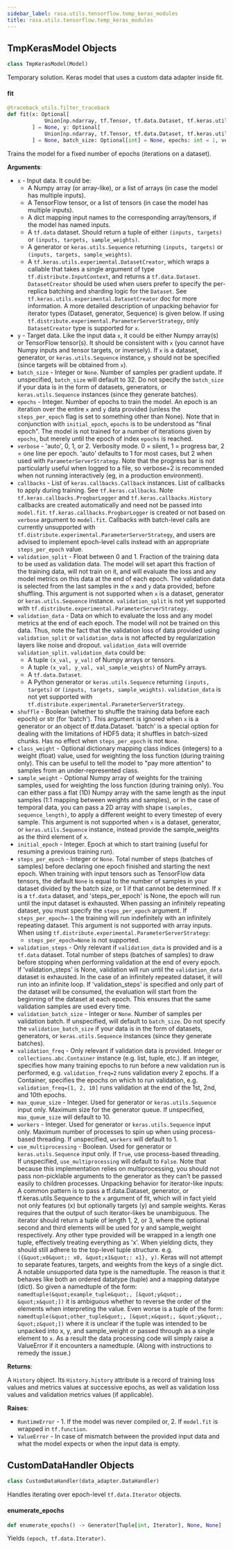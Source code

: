 ```yaml
---
sidebar_label: rasa.utils.tensorflow.temp_keras_modules
title: rasa.utils.tensorflow.temp_keras_modules
---
```

## TmpKerasModel Objects

```python
class TmpKerasModel(Model)
```

Temporary solution. Keras model that uses a custom data adapter inside fit.

#### fit

```python
@traceback_utils.filter_traceback
def fit(x: Optional[
            Union[np.ndarray, tf.Tensor, tf.data.Dataset, tf.keras.utils.Sequence]
        ] = None, y: Optional[
            Union[np.ndarray, tf.Tensor, tf.data.Dataset, tf.keras.utils.Sequence]
        ] = None, batch_size: Optional[int] = None, epochs: int = 1, verbose: int = 1, callbacks: Optional[List[Callback]] = None, validation_split: float = 0.0, validation_data: Optional[Any] = None, shuffle: bool = True, class_weight: Optional[Dict[int, float]] = None, sample_weight: Optional[np.ndarray] = None, initial_epoch: int = 0, steps_per_epoch: Optional[int] = None, validation_steps: Optional[int] = None, validation_batch_size: Optional[int] = None, validation_freq: int = 1, max_queue_size: int = 10, workers: int = 1, use_multiprocessing: bool = False) -> History
```

Trains the model for a fixed number of epochs (iterations on a dataset).

**Arguments**:

- `x` - Input data. It could be:
  - A Numpy array (or array-like), or a list of arrays
  (in case the model has multiple inputs).
  - A TensorFlow tensor, or a list of tensors
  (in case the model has multiple inputs).
  - A dict mapping input names to the corresponding array/tensors,
  if the model has named inputs.
  - A `tf.data` dataset. Should return a tuple
  of either `(inputs, targets)` or
  `(inputs, targets, sample_weights)`.
  - A generator or `keras.utils.Sequence` returning `(inputs, targets)`
  or `(inputs, targets, sample_weights)`.
  - A `tf.keras.utils.experimental.DatasetCreator`, which wraps a
  callable that takes a single argument of type
  `tf.distribute.InputContext`, and returns a `tf.data.Dataset`.
  `DatasetCreator` should be used when users prefer to specify the
  per-replica batching and sharding logic for the `Dataset`.
  See `tf.keras.utils.experimental.DatasetCreator` doc for more
  information.
  A more detailed description of unpacking behavior for iterator types
  (Dataset, generator, Sequence) is given below. If using
  `tf.distribute.experimental.ParameterServerStrategy`, only
  `DatasetCreator` type is supported for `x`.
- `y` - Target data. Like the input data `x`,
  it could be either Numpy array(s) or TensorFlow tensor(s).
  It should be consistent with `x` (you cannot have Numpy inputs and
  tensor targets, or inversely). If `x` is a dataset, generator,
  or `keras.utils.Sequence` instance, `y` should
  not be specified (since targets will be obtained from `x`).
- `batch_size` - Integer or `None`.
  Number of samples per gradient update.
  If unspecified, `batch_size` will default to 32.
  Do not specify the `batch_size` if your data is in the
  form of datasets, generators, or `keras.utils.Sequence` instances
  (since they generate batches).
- `epochs` - Integer. Number of epochs to train the model.
  An epoch is an iteration over the entire `x` and `y`
  data provided
  (unless the `steps_per_epoch` flag is set to
  something other than None).
  Note that in conjunction with `initial_epoch`,
  `epochs` is to be understood as &quot;final epoch&quot;.
  The model is not trained for a number of iterations
  given by `epochs`, but merely until the epoch
  of index `epochs` is reached.
- `verbose` - &#x27;auto&#x27;, 0, 1, or 2. Verbosity mode.
  0 = silent, 1 = progress bar, 2 = one line per epoch.
  &#x27;auto&#x27; defaults to 1 for most cases, but 2 when used with
  `ParameterServerStrategy`. Note that the progress bar is not
  particularly useful when logged to a file, so verbose=2 is
  recommended when not running interactively (eg, in a production
  environment).
- `callbacks` - List of `keras.callbacks.Callback` instances.
  List of callbacks to apply during training.
  See `tf.keras.callbacks`. Note `tf.keras.callbacks.ProgbarLogger`
  and `tf.keras.callbacks.History` callbacks are created automatically
  and need not be passed into `model.fit`.
  `tf.keras.callbacks.ProgbarLogger` is created or not based on
  `verbose` argument to `model.fit`.
  Callbacks with batch-level calls are currently unsupported with
  `tf.distribute.experimental.ParameterServerStrategy`, and users are
  advised to implement epoch-level calls instead with an appropriate
  `steps_per_epoch` value.
- `validation_split` - Float between 0 and 1.
  Fraction of the training data to be used as validation data.
  The model will set apart this fraction of the training data,
  will not train on it, and will evaluate
  the loss and any model metrics
  on this data at the end of each epoch.
  The validation data is selected from the last samples
  in the `x` and `y` data provided, before shuffling. This argument is
  not supported when `x` is a dataset, generator or
  `keras.utils.Sequence` instance.
  `validation_split` is not yet supported with
  `tf.distribute.experimental.ParameterServerStrategy`.
- `validation_data` - Data on which to evaluate
  the loss and any model metrics at the end of each epoch.
  The model will not be trained on this data. Thus, note the fact
  that the validation loss of data provided using `validation_split`
  or `validation_data` is not affected by regularization layers like
  noise and dropout.
  `validation_data` will override `validation_split`.
  `validation_data` could be:
  - A tuple `(x_val, y_val)` of Numpy arrays or tensors.
  - A tuple `(x_val, y_val, val_sample_weights)` of NumPy arrays.
  - A `tf.data.Dataset`.
  - A Python generator or `keras.utils.Sequence` returning
  `(inputs, targets)` or `(inputs, targets, sample_weights)`.
  `validation_data` is not yet supported with
  `tf.distribute.experimental.ParameterServerStrategy`.
- `shuffle` - Boolean (whether to shuffle the training data
  before each epoch) or str (for &#x27;batch&#x27;). This argument is ignored
  when `x` is a generator or an object of tf.data.Dataset.
  &#x27;batch&#x27; is a special option for dealing
  with the limitations of HDF5 data; it shuffles in batch-sized
  chunks. Has no effect when `steps_per_epoch` is not `None`.
- `class_weight` - Optional dictionary mapping class indices (integers)
  to a weight (float) value, used for weighting the loss function
  (during training only).
  This can be useful to tell the model to
  &quot;pay more attention&quot; to samples from
  an under-represented class.
- `sample_weight` - Optional Numpy array of weights for
  the training samples, used for weighting the loss function
  (during training only). You can either pass a flat (1D)
  Numpy array with the same length as the input samples
  (1:1 mapping between weights and samples),
  or in the case of temporal data,
  you can pass a 2D array with shape
  `(samples, sequence_length)`,
  to apply a different weight to every timestep of every sample. This
  argument is not supported when `x` is a dataset, generator, or
  `keras.utils.Sequence` instance, instead provide the sample_weights
  as the third element of `x`.
- `initial_epoch` - Integer.
  Epoch at which to start training
  (useful for resuming a previous training run).
- `steps_per_epoch` - Integer or `None`.
  Total number of steps (batches of samples)
  before declaring one epoch finished and starting the
  next epoch. When training with input tensors such as
  TensorFlow data tensors, the default `None` is equal to
  the number of samples in your dataset divided by
  the batch size, or 1 if that cannot be determined. If x is a
  `tf.data` dataset, and &#x27;steps_per_epoch&#x27;
  is None, the epoch will run until the input dataset is exhausted.
  When passing an infinitely repeating dataset, you must specify the
  `steps_per_epoch` argument. If `steps_per_epoch=-1` the training
  will run indefinitely with an infinitely repeating dataset.
  This argument is not supported with array inputs.
  When using `tf.distribute.experimental.ParameterServerStrategy`:
  * `steps_per_epoch=None` is not supported.
- `validation_steps` - Only relevant if `validation_data` is provided and
  is a `tf.data` dataset. Total number of steps (batches of
  samples) to draw before stopping when performing validation
  at the end of every epoch. If &#x27;validation_steps&#x27; is None, validation
  will run until the `validation_data` dataset is exhausted. In the
  case of an infinitely repeated dataset, it will run into an
  infinite loop. If &#x27;validation_steps&#x27; is specified and only part of
  the dataset will be consumed, the evaluation will start from the
  beginning of the dataset at each epoch. This ensures that the same
  validation samples are used every time.
- `validation_batch_size` - Integer or `None`.
  Number of samples per validation batch.
  If unspecified, will default to `batch_size`.
  Do not specify the `validation_batch_size` if your data is in the
  form of datasets, generators, or `keras.utils.Sequence` instances
  (since they generate batches).
- `validation_freq` - Only relevant if validation data is provided. Integer
  or `collections.abc.Container` instance (e.g. list, tuple, etc.).
  If an integer, specifies how many training epochs to run before a
  new validation run is performed, e.g. `validation_freq=2` runs
  validation every 2 epochs. If a Container, specifies the epochs on
  which to run validation, e.g. `validation_freq=[1, 2, 10]` runs
  validation at the end of the 1st, 2nd, and 10th epochs.
- `max_queue_size` - Integer. Used for generator or `keras.utils.Sequence`
  input only. Maximum size for the generator queue.
  If unspecified, `max_queue_size` will default to 10.
- `workers` - Integer. Used for generator or `keras.utils.Sequence` input
  only. Maximum number of processes to spin up
  when using process-based threading. If unspecified, `workers`
  will default to 1.
- `use_multiprocessing` - Boolean. Used for generator or
  `keras.utils.Sequence` input only. If `True`, use process-based
  threading. If unspecified, `use_multiprocessing` will default to
  `False`. Note that because this implementation relies on
  multiprocessing, you should not pass non-picklable arguments to
  the generator as they can&#x27;t be passed easily to children processes.
  Unpacking behavior for iterator-like inputs:
  A common pattern is to pass a tf.data.Dataset, generator, or
  tf.keras.utils.Sequence to the `x` argument of fit, which will in fact
  yield not only features (x) but optionally targets (y) and sample weights.
  Keras requires that the output of such iterator-likes be unambiguous. The
  iterator should return a tuple of length 1, 2, or 3, where the optional
  second and third elements will be used for y and sample_weight
  respectively. Any other type provided will be wrapped in a length one
  tuple, effectively treating everything as &#x27;x&#x27;. When yielding dicts, they
  should still adhere to the top-level tuple structure.
  e.g. `({&quot;x0&quot;: x0, &quot;x1&quot;: x1}, y)`. Keras will not attempt to separate
  features, targets, and weights from the keys of a single dict.
  A notable unsupported data type is the namedtuple. The reason is that
  it behaves like both an ordered datatype (tuple) and a mapping
  datatype (dict). So given a namedtuple of the form:
  `namedtuple(&quot;example_tuple&quot;, [&quot;y&quot;, &quot;x&quot;])`
  it is ambiguous whether to reverse the order of the elements when
  interpreting the value. Even worse is a tuple of the form:
  `namedtuple(&quot;other_tuple&quot;, [&quot;x&quot;, &quot;y&quot;, &quot;z&quot;])`
  where it is unclear if the tuple was intended to be unpacked into x, y,
  and sample_weight or passed through as a single element to `x`. As a
  result the data processing code will simply raise a ValueError if it
  encounters a namedtuple. (Along with instructions to remedy the issue.)
  

**Returns**:

  A `History` object. Its `History.history` attribute is
  a record of training loss values and metrics values
  at successive epochs, as well as validation loss values
  and validation metrics values (if applicable).
  

**Raises**:

- `RuntimeError` - 1. If the model was never compiled or,
  2. If `model.fit` is  wrapped in `tf.function`.
- `ValueError` - In case of mismatch between the provided input data
  and what the model expects or when the input data is empty.

## CustomDataHandler Objects

```python
class CustomDataHandler(data_adapter.DataHandler)
```

Handles iterating over epoch-level `tf.data.Iterator` objects.

#### enumerate\_epochs

```python
def enumerate_epochs() -> Generator[Tuple[int, Iterator], None, None]
```

Yields `(epoch, tf.data.Iterator)`.

